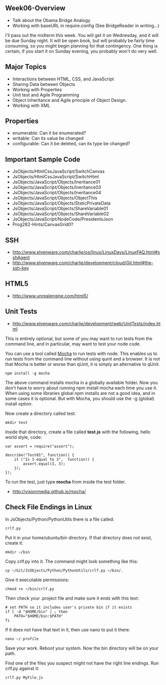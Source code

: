 Week06-Overview
---------------

- Talk about the Obama Bridge Analogy
- Working with baseURL in require.config (See BridgeReader in writing...)

I'll pass out the midterm this week. You will get it on Wednesday, and
it will be due Sunday night. It will be open book, but will probably
be fairly time consuming, so you might begin planning for that contingency.
One thing is certain, if you start it on Sunday evening, you probably
won't do very well.

Major Topics
------------

* Interactions between HTML, CSS, and JavaScript
* Sharing Data between Objects
* Working with Properties
* Unit test and Agile Programming
* Object Inheritance and Agile principle of Object Design.
* Working with XML

Properties
----------

- enumerable: Can it be enumerated?
- writable: Can its value be changed
- configurable: Can it be deleted, can its type be changed?
 
Important Sample Code
---------------------

- JsObjects/HtmlCssJavaScript/SwitchCanvas
- JsObjects/HtmlCssJavaScript/SwitchHtml
- JsObjects/JavaScript/Objects/Ineritance01
- JsObjects/JavaScript/Objects/Ineritance03
- JsObjects/JavaScript/Objects/Ineritance04
- JsObjects/JavaScript/Objects/ObjectThis
- JsObjects/JavaScript/Objects/StaticPrivateData
- JsObjects/JavaScript/Objects/ShareVariable01
- JsObjects/JavaScript/Objects/ShareVariable02
- JsObjects/JavaScript/NodeCode/PresidentsJson
- Prog282-Hints/CanvasGrid0?

SSH
---

- <http://www.elvenware.com/charlie/os/linux/LinuxDays/LinuxFAQ.html#sshAgent>
- <http://www.elvenware.com/charlie/development/cloud/Git.html#the-ssh-key>

HTML5
-----

- <http://www.unrealengine.com/html5/>

Unit Tests
----------

- <http://www.elvenware.com/charlie/development/web/UnitTests/index.html>

This is entirely optional, but some of you may want to run tests from the
command line, and in particular, may want to test your node code. 

You can use a tool called [Mocha](http://visionmedia.github.io/mocha/) to 
run tests with node. This enables us to run tests from the command line 
without using qunit and a browser. It is not that Mocha is better or worse 
than qUnit, it is simply an alternative to qUnit.

	npm install -g mocha
	
The above command installs mocha in a globally available folder. Now you don't
have to worry about running npm install mocha each time you use it. When using
some libraries global npm installs are not a good idea, and in some cases it
is optional. But with Mocha, you should use the -g (global) install option.

Now create a directory called test:

	mkdir test
	
Inside that directory, create a file called **test.js** with the following,
hello world style, code:

~~~~
var assert = require("assert");
 
describe("Test01", function() {
	it ("Is 3 equal to 3",  function() {
		assert.equal(3, 3);
	});
});
~~~~

To run the test, just type **mocha** from inside the test folder.
	
- <http://visionmedia.github.io/mocha/>

Check File Endings in Linux
---------------------------

In JsObjects/Python/PythonUtils there is a file called:

	crlf.py
	
Put it in your home/ubuntu/bin directory. If that directory does not exist,
create it:

	mkdir ~/bin

Copy crlf.py into it. The command might look something like this:

	cp ~/Git/JsObjects/Python/PythonUtils/crlf.py ~/bin/.
	
Give it executable permissions:

	chmod +x ~/bin/crlf.py

Then check your .project file and make sure it ends with this text:

	# set PATH so it includes user's private bin if it exists
	if [ -d "$HOME/bin" ] ; then
		PATH="$HOME/bin:$PATH"
	fi

If it does not have that text in it, then use nano to put it there:

	nano ~/.profile
	
Save your work. Reboot your system. Now the bin directory will be on your path.

Find one of the files you suspect might not have the right line endings. Run
crlf.py against it:

	crlf.py MyFile.js

